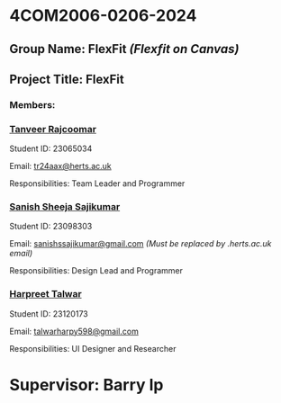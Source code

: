 ﻿# **4COM2006-0206-2024**
## Group Name: FlexFit _(Flexfit on Canvas)_
## Project Title: FlexFit
### Members:

### <ins>**Tanveer Rajcoomar**</ins>

Student ID: 23065034

Email: tr24aax@herts.ac.uk

Responsibilities: Team Leader and Programmer

### <ins>**Sanish Sheeja Sajikumar**</ins>

Student ID: 23098303

Email: sanishssajikumar@gmail.com _(Must be replaced by .herts.ac.uk email)_

Responsibilities: Design Lead and Programmer

### <ins>**Harpreet Talwar**</ins>

Student ID: 23120173

Email: talwarharpy598@gmail.com

Responsibilities: UI Designer and Researcher

# Supervisor: Barry lp
